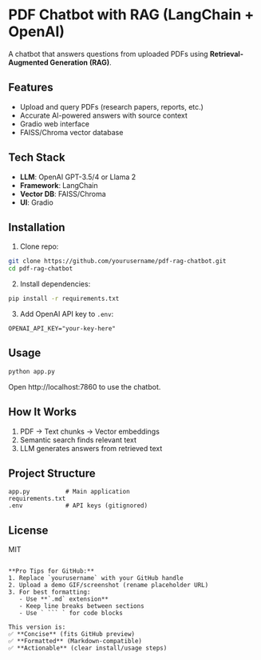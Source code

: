# PDF Chatbot with RAG (LangChain + OpenAI)

A chatbot that answers questions from uploaded PDFs using **Retrieval-Augmented Generation (RAG)**.

## Features
- Upload and query PDFs (research papers, reports, etc.)
- Accurate AI-powered answers with source context
- Gradio web interface
- FAISS/Chroma vector database

## Tech Stack
- **LLM**: OpenAI GPT-3.5/4 or Llama 2
- **Framework**: LangChain
- **Vector DB**: FAISS/Chroma
- **UI**: Gradio

## Installation
1. Clone repo:
```bash
git clone https://github.com/yourusername/pdf-rag-chatbot.git
cd pdf-rag-chatbot
```

2. Install dependencies:
```bash
pip install -r requirements.txt
```

3. Add OpenAI API key to `.env`:
```env
OPENAI_API_KEY="your-key-here"
```

## Usage
```bash
python app.py
```
Open http://localhost:7860 to use the chatbot.

## How It Works
1. PDF → Text chunks → Vector embeddings
2. Semantic search finds relevant text
3. LLM generates answers from retrieved text

## Project Structure
```
app.py          # Main application
requirements.txt
.env            # API keys (gitignored)
```

## License
MIT
```

**Pro Tips for GitHub:**
1. Replace `yourusername` with your GitHub handle
2. Upload a demo GIF/screenshot (rename placeholder URL)
3. For best formatting:
   - Use **`.md` extension**
   - Keep line breaks between sections
   - Use ` ``` ` for code blocks

This version is:
✅ **Concise** (fits GitHub preview)  
✅ **Formatted** (Markdown-compatible)  
✅ **Actionable** (clear install/usage steps)
